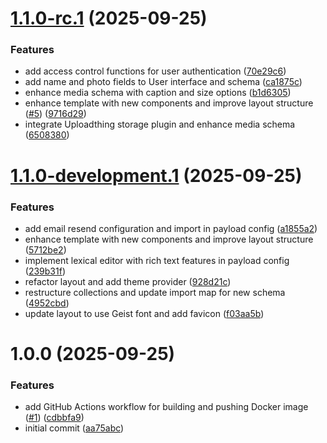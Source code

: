 # [1.1.0-rc.1](https://github.com/m6o4solutions/payload-basic-template-project/compare/v1.0.0...v1.1.0-rc.1) (2025-09-25)


### Features

* add access control functions for user authentication ([70e29c6](https://github.com/m6o4solutions/payload-basic-template-project/commit/70e29c67d8819036083a7a4fbc286f71757ca8cf))
* add name and photo fields to User interface and schema ([ca1875c](https://github.com/m6o4solutions/payload-basic-template-project/commit/ca1875c85137a981b5922f65a6213b8c828156dc))
* enhance media schema with caption and size options ([b1d6305](https://github.com/m6o4solutions/payload-basic-template-project/commit/b1d6305c8c7107f1f28cbc9c12dfa64f472fc222))
* enhance template with new components and improve layout structure ([#5](https://github.com/m6o4solutions/payload-basic-template-project/issues/5)) ([9716d29](https://github.com/m6o4solutions/payload-basic-template-project/commit/9716d2958144dc31465851cfd92f6634cd923c17))
* integrate Uploadthing storage plugin and enhance media schema ([6508380](https://github.com/m6o4solutions/payload-basic-template-project/commit/6508380744f9fd20639f2c956c4b821499b6fc43))

# [1.1.0-development.1](https://github.com/m6o4solutions/payload-basic-template-project/compare/v1.0.0...v1.1.0-development.1) (2025-09-25)


### Features

* add email resend configuration and import in payload config ([a1855a2](https://github.com/m6o4solutions/payload-basic-template-project/commit/a1855a232cc90acbbd0b0b397829de8e2e3e9d70))
* enhance template with new components and improve layout structure ([5712be2](https://github.com/m6o4solutions/payload-basic-template-project/commit/5712be23a0e9591d1a4428c1fc59a089946598ed))
* implement lexical editor with rich text features in payload config ([239b31f](https://github.com/m6o4solutions/payload-basic-template-project/commit/239b31f63aa761ba466712db53548a43f16bf5d0))
* refactor layout and add theme provider ([928d21c](https://github.com/m6o4solutions/payload-basic-template-project/commit/928d21ccd001a799b9f6478a0e0ae8b254c2c9a7))
* restructure collections and update import map for new schema ([4952cbd](https://github.com/m6o4solutions/payload-basic-template-project/commit/4952cbdddb0a224ca6634f4e3e59dbff4c6734e5))
* update layout to use Geist font and add favicon ([f03aa5b](https://github.com/m6o4solutions/payload-basic-template-project/commit/f03aa5b0e9add9e35108a8e33cba5dd86601aac6))

# 1.0.0 (2025-09-25)


### Features

* add GitHub Actions workflow for building and pushing Docker image ([#1](https://github.com/m6o4solutions/payload-basic-template-project/issues/1)) ([cdbbfa9](https://github.com/m6o4solutions/payload-basic-template-project/commit/cdbbfa937a898a6b5f54798e355eadf538832d08))
* initial commit ([aa75abc](https://github.com/m6o4solutions/payload-basic-template-project/commit/aa75abce8d3d19bd51f6c958caa0c32a3c608039))
